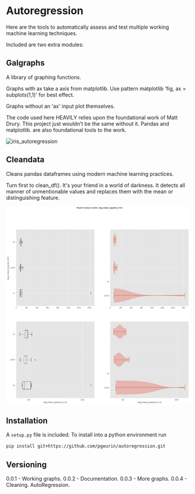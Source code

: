 # Autoregression

Here are the tools to automatically assess and test multiple working
machine learning techniques.  

Included are two extra modules:

## Galgraphs
A library of graphing functions.

Graphs with ax take a axis from matplotlib.
Use pattern matplotlib 'fig, ax = subplots(1,1)' for best effect.

Graphs without an 'ax' input plot themselves.

The code used here HEAVILY relies upon the foundational work of Matt Drury.
This project just wouldn't be the same without it.
Pandas and matplotlib. are also foundational tools to the work.

![iris_autoregression](example_plots/iris_autoregression_02_fast.gif)

## Cleandata
Cleans pandas dataframes using modern machine learning practices.

Turn first to clean_df(). It's your friend in a world of darkness.
It detects all manner of unmentionable values and replaces them with the mean or
distinguishing feature.

![Box and Violin](example_plots/box_and_violin.png)

## Installation

A `setup.py` file is included. To install into a python environment run

```bash
pip install git+https://github.com/pgeurin/autoregression.git
```

## Versioning

0.0.1 - Working graphs.
0.0.2 - Documentation.
0.0.3 - More graphs.
0.0.4 - Cleaning. AutoRegression.
